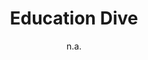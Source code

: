 ---
layout: leaf-node
title: "Education Dive"
title-url: "http://www.educationdive.com/"
author: "n.a."
groups: introduction-to-edtech
categories: useful-web-sites
topics: introductory-resources
summary: >
    This is the landing page for Education Dive, an e-zine dedicated to primary, secondary, and
    post-secondary education.  Topics are not solely focused on educational technology.
cite: >
    Education Dive. (2017) Retrieved April 20, 2017 from: http://www.educationdive.com/
pub-date: 2017-04-20
added-date: 2017-04-20
resource-type: external-page
---